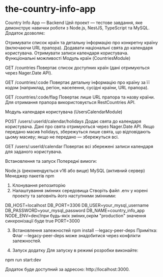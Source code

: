 # the-country-info-app
Country Info App — Backend
Цей проект — тестове завдання, яке демонструє навички роботи з Node.js, NestJS, TypeScript та MySQL. Додаток дозволяє:

Отримувати список країн та детальну інформацію про конкретну країну (включаючи URL прапора).
Додавати національні свята до календаря користувача.
Отримувати записи календаря користувача.
Функціональні можливості
Модуль країн (CountriesModule)

GET /countries
Повертає список доступних країн (дані отримуються через Nager.Date API).

GET /countries/:code
Повертає детальну інформацію про країну за її кодом (наприклад, регіон, населення, сусідні країни, URL прапора).

GET /countries/:code/flag
Повертає лише URL прапора та назву країни. Для отримання прапора використовується RestCountries API.

Модуль календаря користувача (UsersCalendarModule)

POST /users/:userId/calendar/holidays
Додає свята до календаря користувача. Дані про свята отримуються через Nager.Date API. Якщо передано масив holidays, збережуться лише свята, що відповідають цьому масиву; якщо не передано — збережуться всі.

GET /users/:userId/calendar
Повертає всі збережені записи календаря для заданого користувача.

Встановлення та запуск
Попередні вимоги:

Node.js (рекомендується v16 або вище)
MySQL (активний сервер)
Менеджер пакетів npm

1. Клонування репозиторію
2. Налаштування змінних середовища
Створіть файл .env у корені проекту та заповніть його наступними змінними:

  DB_HOST=localhost
  DB_PORT=3306
  DB_USER=your_mysql_username
  DB_PASSWORD=your_mysql_password
  DB_NAME=country_info_app
  NODE_ENV=dev//при будь-якіх зміних,окрім "production"  значення синхронізації буде true
  PORT=3000

3. Встановлення залежностей
npm install --legacy-peer-deps
Примітка: Флаг --legacy-peer-deps може знадобитися через конфлікти залежностей.

4. Запуск додатку
Для запуску в режимі розробки виконайте:

npm run start:dev


Додаток буде доступний за адресою: http://localhost:3000.
